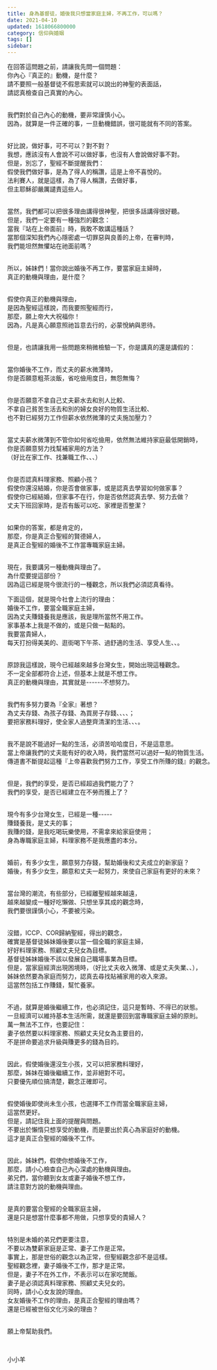```yaml
---
title: 身為基督徒，婚後我只想當家庭主婦，不再工作，可以嗎？
date: 2021-04-10
updated: 1618066800000
category: 信仰與婚姻
tags: []
sidebar: 
---
```


<p>在回答這問題之前，請讓我先問一個問題：<br/>
你內心『真正的』動機，是什麼？<br/>
請不要照一般基督徒不假思索就可以說出的神聖的表面話，<br/>
請認真檢查自己真實的內心。</p>
<p><br/>
我們對於自己內心的動機，要非常謹慎小心。<br/>
因為，就算是一件正確的事，一旦動機錯誤，很可能就有不同的答案。</p>
<p><br/>
好比說，做好事，可不可以？對不對？<br/>
我想，應該沒有人會說不可以做好事，也沒有人會說做好事不對。<br/>
但是，別忘了，聖經不斷提醒我們：<br/>
假使我們做好事，是為了得人的稱讚，這是上帝不喜悅的。<br/>
法利賽人，就是這樣，為了得人稱讚，去做好事，<br/>
但主耶穌卻嚴厲譴責這些人。</p>
<p><br/>
當然，我們都可以把很多理由講得很神聖，把很多話講得很好聽。<br/>
但是，我們一定要有一種強烈的觀念：<br/>
當我『站在上帝面前』時，我敢不敢講這種話？<br/>
當那個深知我們內心隱密處一切罪惡與良善的上帝，在審判時，<br/>
我們能坦然無懼站在祂面前嗎？</p>
<p><br/>
所以，姊妹們！當你說出婚後不再工作，要當家庭主婦時，<br/>
真正的動機與理由，是什麼？</p>
<p><br/>
假使你真正的動機與理由，<br/>
是因為聖經這樣說，而我要照聖經而行，<br/>
那麼，願上帝大大祝福你！<br/>
因為，凡是真心願意照祂旨意去行的，必蒙悅納與恩待。</p>
<p><br/>
但是，也請讓我用一些問題來稍微檢驗一下，你是講真的還是講假的：</p>
<p><br/>
當你婚後不工作，而丈夫的薪水微薄時，<br/>
你是否願意粗茶淡飯，省吃儉用度日，無怨無悔？</p>
<p><br/>
你是否願意不拿自己丈夫薪水去和別人比較、<br/>
不拿自己貧苦生活去和別的婦女良好的物質生活比較、<br/>
也不對已經努力工作但薪水依然微薄的丈夫施加壓力？</p>
<p><br/>
當丈夫薪水微薄到不管你如何省吃儉用，依然無法維持家庭最低開銷時，<br/>
你是否願意努力找幫補家用的方法？<br/>
（好比在家工作、找兼職工作、、、）</p>
<p><br/>
你是否認真料理家務、照顧小孩？<br/>
假使你還沒結婚，你是否會做家事，或是認真去學習如何做家事？<br/>
假使你已經結婚，但家事不在行，你是否依然認真去學、努力去做？<br/>
丈夫下班回家時，是否有飯可以吃、家裡是否整潔？</p>
<p><br/>
如果你的答案，都是肯定的，<br/>
那麼，你是真正合聖經的賢德婦人，<br/>
是真正合聖經的婚後不工作當專職家庭主婦。</p>
<p><br/>
現在，我要講另一種動機與理由了。<br/>
為什麼要提這部份？<br/>
因為這已經是現今很流行的一種觀念，所以我們必須認真看待。</p>
<p>下面這個，就是現今社會上流行的理由：<br/>
婚後不工作，要當全職家庭主婦，<br/>
因為丈夫賺錢養我是應該，我是理所當然不用工作。<br/>
家事基本上我是不做的，或是只做一點點的。<br/>
我要當貴婦人，<br/>
每天打扮得美美的、逛街喝下午茶、過舒適的生活、享受人生、、。</p>
<p><br/>
原諒我這樣說，現今已經越來越多台灣女生，開始出現這種觀念。<br/>
不一定全部都符合上述，但基本上就是不想工作。<br/>
真正的動機與理由，其實就是------不想努力。</p>
<p><br/>
我們有多努力要為『全家』著想？<br/>
為丈夫存錢、為孩子存錢、為買房子存錢、、、、；<br/>
要把家務料理好，使全家人過整齊清潔的生活、、、。</p>
<p><br/>
我不是說不能過好一點的生活，必須苦哈哈度日，不是這意思。<br/>
當上帝讓我們的丈夫能有好的收入時，我們當然可以過好一點的物質生活。<br/>
傳道書不斷提起這種『上帝喜歡我們努力工作，享受工作所賺的錢』的觀念。</p>
<p><br/>
但是，我們的享受，是否已經超過我們能力了？<br/>
我們的享受，是否已經建立在不勞而獲上了？</p>
<p><br/>
現今有多少台灣女生，已經是一種-----<br/>
賺錢養我，是丈夫的事；<br/>
我賺的錢，是我吃喝玩樂使用，不需拿來給家庭使用；<br/>
身為專職家庭主婦，料理家務不是我應盡的本分。</p>
<p><br/>
婚前，有多少女生，願意努力存錢，幫助婚後和丈夫成立的新家庭？<br/>
婚後，有多少女生，願意和丈夫一起努力，來使自己家庭有更好的未來？</p>
<p><br/>
當台灣的潮流，有些部分，已經離聖經越來越遠，<br/>
越來越變成一種好吃懶做、只想坐享其成的觀念時，<br/>
我們要很謹慎小心，不要被污染。</p>
<p><br/>
沒錯，ICCP、COR歸納聖經，得出的觀念，<br/>
確實是基督徒姊妹婚後要以當一個全職的家庭主婦，<br/>
好好料理家務、照顧丈夫兒女為目標。<br/>
基督徒姊妹婚後不該以發展自己職場事業為目標。<br/>
但是，當家庭經濟出現困境時，（好比丈夫收入微薄、或是丈夫失業、、），<br/>
姊妹依然要為家庭而努力，認真去尋找貼補家用的收入來源。<br/>
這當然包括工作賺錢，幫忙養家。</p>
<p><br/>
不過，就算是婚後繼續工作，也必須記住，這只是暫時、不得已的狀態。<br/>
一旦經濟可以維持基本生活所需，就還是要回到當專職家庭主婦的原則。<br/>
萬一無法不工作，也要記住：<br/>
妻子依然要以料理家務、照顧丈夫兒女為主要目的，<br/>
不是拼命要追求升級與賺更多的錢為目的。</p>
<p><br/>
因此，假使婚後還沒生小孩，又可以把家務料理好，<br/>
那麼，姊妹在婚後繼續工作，並非絕對不可。<br/>
只要優先順位搞清楚，觀念正確即可。</p>
<p><br/>
假使婚後即使尚未生小孩，也選擇不工作而當全職家庭主婦，<br/>
這當然更好。<br/>
但是，請記住我上面的提醒與問題。<br/>
不要出於懶惰只想享受的動機，而是要出於真心為家庭好的動機。<br/>
這才是真正合聖經的婚後不工作。</p>
<p><br/>
因此，姊妹們，假使你想婚後不工作，<br/>
那麼，請小心檢查自己內心深處的動機與理由。<br/>
弟兄們，當你聽到女友或妻子婚後不想工作，<br/>
請注意對方說的動機與理由。</p>
<p><br/>
是真的要當合聖經的全職家庭主婦，<br/>
還是只是想當什麼事都不用做，只想享受的貴婦人？</p>
<p><br/>
特別是未婚的弟兄們更要注意，<br/>
不要以為雙薪家庭是正常、妻子工作是正常。<br/>
事實上，那是世俗的觀念以為正常，但聖經觀念卻不是這樣。<br/>
聖經觀念裡，妻子婚後不工作，那才是正常。<br/>
但是，妻子不在外工作，不表示可以在家吃閒飯。<br/>
妻子是必須認真料理家務、照顧丈夫兒女的。<br/>
同時，請小心女友說的理由。<br/>
女友婚後不工作的理由，是真正合聖經的理由嗎？<br/>
還是已經被世俗文化污染的理由？</p>
<p><br/>
願上帝幫助我們。</p>
<p> </p>
<p>小小羊</p>
